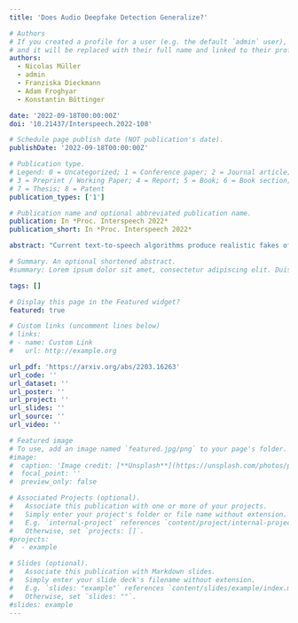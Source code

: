 ```yaml
---
title: 'Does Audio Deepfake Detection Generalize?'

# Authors
# If you created a profile for a user (e.g. the default `admin` user), write the username (folder name) here
# and it will be replaced with their full name and linked to their profile.
authors:
  - Nicolas Müller
  - admin
  - Franziska Dieckmann
  - Adam Froghyar
  - Konstantin Böttinger

date: '2022-09-18T00:00:00Z'
doi: '10.21437/Interspeech.2022-108'

# Schedule page publish date (NOT publication's date).
publishDate: '2022-09-18T00:00:00Z'

# Publication type.
# Legend: 0 = Uncategorized; 1 = Conference paper; 2 = Journal article;
# 3 = Preprint / Working Paper; 4 = Report; 5 = Book; 6 = Book section;
# 7 = Thesis; 8 = Patent
publication_types: ['1']

# Publication name and optional abbreviated publication name.
publication: In *Proc. Interspeech 2022*
publication_short: In *Proc. Interspeech 2022*

abstract: "Current text-to-speech algorithms produce realistic fakes of human voices, making deepfake detection a much-needed area of research. While researchers have presented various techniques for detecting audio spoofs, it is often unclear exactly why these architectures are successful: Preprocessing steps, hyperparameter settings, and the degree of fine-tuning are not consistent across related work. Which factors contribute to success, and which are accidental? In this work, we address this problem: We systematize audio spoofing detection by re-implementing and uniformly evaluating architectures from related work. We identify overarching features for successful audio deepfake detection, such as using cqtspec or logspec features instead of melspec features, which improves performance by 37% EER on average, all other factors constant. Additionally, we evaluate generalization capabilities: We collect and publish a new dataset consisting of 37.9 hours of found audio recordings of celebrities and politicians, of which 17.2 hours are deepfakes. We find that related work performs poorly on such real-world data (performance degradation of up to one thousand percent). This may suggest that the community has tailored its solutions too closely to the prevailing ASVSpoof benchmark and that deepfakes are much harder to detect outside the lab than previously thought."

# Summary. An optional shortened abstract.
#summary: Lorem ipsum dolor sit amet, consectetur adipiscing elit. Duis posuere tellus ac convallis placerat. Proin tincidunt magna sed ex sollicitudin condimentum.

tags: []

# Display this page in the Featured widget?
featured: true

# Custom links (uncomment lines below)
# links:
# - name: Custom Link
#   url: http://example.org

url_pdf: 'https://arxiv.org/abs/2203.16263'
url_code: ''
url_dataset: ''
url_poster: ''
url_project: ''
url_slides: ''
url_source: ''
url_video: ''

# Featured image
# To use, add an image named `featured.jpg/png` to your page's folder.
#image:
#  caption: 'Image credit: [**Unsplash**](https://unsplash.com/photos/pLCdAaMFLTE)'
#  focal_point: ''
#  preview_only: false

# Associated Projects (optional).
#   Associate this publication with one or more of your projects.
#   Simply enter your project's folder or file name without extension.
#   E.g. `internal-project` references `content/project/internal-project/index.md`.
#   Otherwise, set `projects: []`.
#projects:
#  - example

# Slides (optional).
#   Associate this publication with Markdown slides.
#   Simply enter your slide deck's filename without extension.
#   E.g. `slides: "example"` references `content/slides/example/index.md`.
#   Otherwise, set `slides: ""`.
#slides: example
---
```

